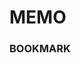 # MEMO


### BOOKMARK 
 

   
###

###  
 
 
     
  

          
    
        
      
           
               
   
            
